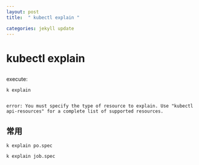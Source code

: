 ```yaml
---
layout: post
title:  " kubectl explain "

categories: jekyll update
---
```


# kubectl explain

## 
execute:

```
k explain
```

```

error: You must specify the type of resource to explain. Use "kubectl api-resources" for a complete list of supported resources.

```
## 常用


```
k explain po.spec

k explain job.spec
```


